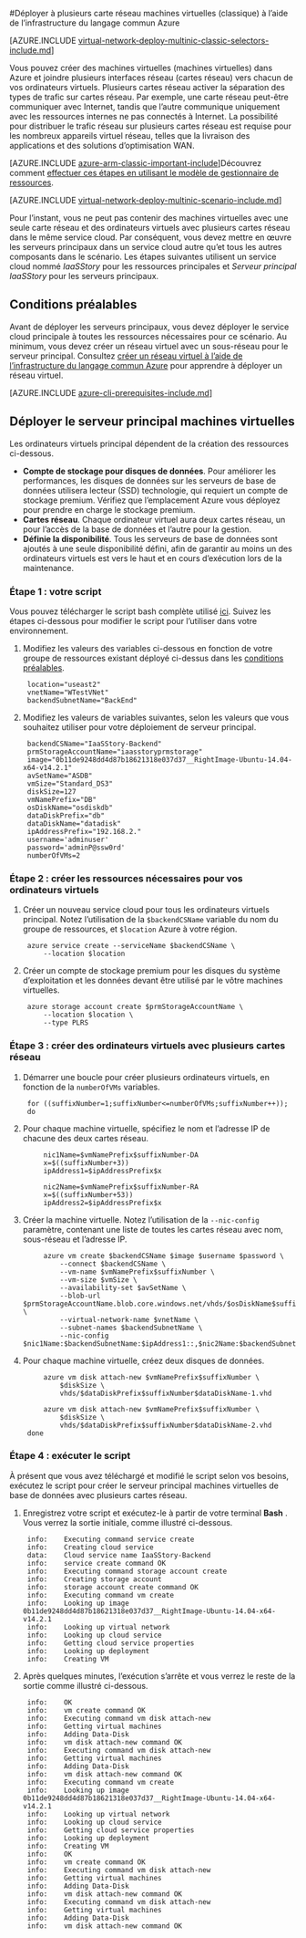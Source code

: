 <properties
   pageTitle="Déployer des machines virtuelles de carte réseau à plusieurs à l’aide de l’infrastructure du langage commun Azure dans le modèle de déploiement classique | Microsoft Azure"
   description="Découvrez comment déployer des machines virtuelles de carte réseau à plusieurs à l’aide de l’infrastructure du langage commun Azure dans le modèle de déploiement classique"
   services="virtual-network"
   documentationCenter="na"
   authors="jimdial"
   manager="carmonm"
   editor=""
   tags="azure-service-management"
/>
<tags  
   ms.service="virtual-network"
   ms.devlang="na"
   ms.topic="article"
   ms.tgt_pltfrm="na"
   ms.workload="infrastructure-services"
   ms.date="02/02/2016"
   ms.author="jdial" />

#<a name="deploy-multi-nic-vms-classic-using-the-azure-cli"></a>Déployer à plusieurs carte réseau machines virtuelles (classique) à l’aide de l’infrastructure du langage commun Azure

[AZURE.INCLUDE [virtual-network-deploy-multinic-classic-selectors-include.md](../../includes/virtual-network-deploy-multinic-classic-selectors-include.md)]

Vous pouvez créer des machines virtuelles (machines virtuelles) dans Azure et joindre plusieurs interfaces réseau (cartes réseau) vers chacun de vos ordinateurs virtuels. Plusieurs cartes réseau activer la séparation des types de trafic sur cartes réseau. Par exemple, une carte réseau peut-être communiquer avec Internet, tandis que l’autre communique uniquement avec les ressources internes ne pas connectés à Internet. La possibilité pour distribuer le trafic réseau sur plusieurs cartes réseau est requise pour les nombreux appareils virtuel réseau, telles que la livraison des applications et des solutions d’optimisation WAN.

[AZURE.INCLUDE [azure-arm-classic-important-include](../../includes/learn-about-deployment-models-classic-include.md)]Découvrez comment [effectuer ces étapes en utilisant le modèle de gestionnaire de ressources](virtual-network-deploy-multinic-arm-cli.md).

[AZURE.INCLUDE [virtual-network-deploy-multinic-scenario-include.md](../../includes/virtual-network-deploy-multinic-scenario-include.md)]

Pour l’instant, vous ne peut pas contenir des machines virtuelles avec une seule carte réseau et des ordinateurs virtuels avec plusieurs cartes réseau dans le même service cloud. Par conséquent, vous devez mettre en œuvre les serveurs principaux dans un service cloud autre qu’et tous les autres composants dans le scénario. Les étapes suivantes utilisent un service cloud nommé *IaaSStory* pour les ressources principales et *Serveur principal IaaSStory* pour les serveurs principaux.

## <a name="prerequisites"></a>Conditions préalables

Avant de déployer les serveurs principaux, vous devez déployer le service cloud principale à toutes les ressources nécessaires pour ce scénario. Au minimum, vous devez créer un réseau virtuel avec un sous-réseau pour le serveur principal. Consultez [créer un réseau virtuel à l’aide de l’infrastructure du langage commun Azure](virtual-networks-create-vnet-classic-cli.md) pour apprendre à déployer un réseau virtuel.

[AZURE.INCLUDE [azure-cli-prerequisites-include.md](../../includes/azure-cli-prerequisites-include.md)]

## <a name="deploy-the-back-end-vms"></a>Déployer le serveur principal machines virtuelles

Les ordinateurs virtuels principal dépendent de la création des ressources ci-dessous.

- **Compte de stockage pour disques de données**. Pour améliorer les performances, les disques de données sur les serveurs de base de données utilisera lecteur (SSD) technologie, qui requiert un compte de stockage premium. Vérifiez que l’emplacement Azure vous déployez pour prendre en charge le stockage premium.
- **Cartes réseau**. Chaque ordinateur virtuel aura deux cartes réseau, un pour l’accès de la base de données et l’autre pour la gestion.
- **Définie la disponibilité**. Tous les serveurs de base de données sont ajoutés à une seule disponibilité défini, afin de garantir au moins un des ordinateurs virtuels est vers le haut et en cours d’exécution lors de la maintenance.

### <a name="step-1---start-your-script"></a>Étape 1 : votre script

Vous pouvez télécharger le script bash complète utilisé [ici](https://raw.githubusercontent.com/Azure/azure-quickstart-templates/master/IaaS-Story/11-MultiNIC/classic/virtual-network-deploy-multinic-classic-cli.sh). Suivez les étapes ci-dessous pour modifier le script pour l’utiliser dans votre environnement.

1. Modifiez les valeurs des variables ci-dessous en fonction de votre groupe de ressources existant déployé ci-dessus dans les [conditions préalables](#Prerequisites).

        location="useast2"
        vnetName="WTestVNet"
        backendSubnetName="BackEnd"

2. Modifiez les valeurs de variables suivantes, selon les valeurs que vous souhaitez utiliser pour votre déploiement de serveur principal.

        backendCSName="IaaSStory-Backend"
        prmStorageAccountName="iaasstoryprmstorage"
        image="0b11de9248dd4d87b18621318e037d37__RightImage-Ubuntu-14.04-x64-v14.2.1"
        avSetName="ASDB"
        vmSize="Standard_DS3"
        diskSize=127
        vmNamePrefix="DB"
        osDiskName="osdiskdb"
        dataDiskPrefix="db"
        dataDiskName="datadisk"
        ipAddressPrefix="192.168.2."
        username='adminuser'
        password='adminP@ssw0rd'
        numberOfVMs=2

### <a name="step-2---create-necessary-resources-for-your-vms"></a>Étape 2 : créer les ressources nécessaires pour vos ordinateurs virtuels

1. Créer un nouveau service cloud pour tous les ordinateurs virtuels principal. Notez l’utilisation de la `$backendCSName` variable du nom du groupe de ressources, et `$location` Azure à votre région.

        azure service create --serviceName $backendCSName \
            --location $location

2. Créer un compte de stockage premium pour les disques du système d’exploitation et les données devant être utilisé par le vôtre machines virtuelles.

        azure storage account create $prmStorageAccountName \
            --location $location \
            --type PLRS

### <a name="step-3---create-vms-with-multiple-nics"></a>Étape 3 : créer des ordinateurs virtuels avec plusieurs cartes réseau

1. Démarrer une boucle pour créer plusieurs ordinateurs virtuels, en fonction de la `numberOfVMs` variables.

        for ((suffixNumber=1;suffixNumber<=numberOfVMs;suffixNumber++));
        do

2. Pour chaque machine virtuelle, spécifiez le nom et l’adresse IP de chacune des deux cartes réseau.

            nic1Name=$vmNamePrefix$suffixNumber-DA
            x=$((suffixNumber+3))
            ipAddress1=$ipAddressPrefix$x

            nic2Name=$vmNamePrefix$suffixNumber-RA
            x=$((suffixNumber+53))
            ipAddress2=$ipAddressPrefix$x

4. Créer la machine virtuelle. Notez l’utilisation de la `--nic-config` paramètre, contenant une liste de toutes les cartes réseau avec nom, sous-réseau et l’adresse IP.

            azure vm create $backendCSName $image $username $password \
                --connect $backendCSName \
                --vm-name $vmNamePrefix$suffixNumber \
                --vm-size $vmSize \
                --availability-set $avSetName \
                --blob-url $prmStorageAccountName.blob.core.windows.net/vhds/$osDiskName$suffixNumber.vhd \
                --virtual-network-name $vnetName \
                --subnet-names $backendSubnetName \
                --nic-config $nic1Name:$backendSubnetName:$ipAddress1::,$nic2Name:$backendSubnetName:$ipAddress2::

5. Pour chaque machine virtuelle, créez deux disques de données.

            azure vm disk attach-new $vmNamePrefix$suffixNumber \
                $diskSize \
                vhds/$dataDiskPrefix$suffixNumber$dataDiskName-1.vhd

            azure vm disk attach-new $vmNamePrefix$suffixNumber \
                $diskSize \
                vhds/$dataDiskPrefix$suffixNumber$dataDiskName-2.vhd
        done

### <a name="step-4---run-the-script"></a>Étape 4 : exécuter le script

À présent que vous avez téléchargé et modifié le script selon vos besoins, exécutez le script pour créer le serveur principal machines virtuelles de base de données avec plusieurs cartes réseau.

1. Enregistrez votre script et exécutez-le à partir de votre terminal **Bash** . Vous verrez la sortie initiale, comme illustré ci-dessous.

        info:    Executing command service create
        info:    Creating cloud service
        data:    Cloud service name IaaSStory-Backend
        info:    service create command OK
        info:    Executing command storage account create
        info:    Creating storage account
        info:    storage account create command OK
        info:    Executing command vm create
        info:    Looking up image 0b11de9248dd4d87b18621318e037d37__RightImage-Ubuntu-14.04-x64-v14.2.1
        info:    Looking up virtual network
        info:    Looking up cloud service
        info:    Getting cloud service properties
        info:    Looking up deployment
        info:    Creating VM

2. Après quelques minutes, l’exécution s’arrête et vous verrez le reste de la sortie comme illustré ci-dessous.

        info:    OK
        info:    vm create command OK
        info:    Executing command vm disk attach-new
        info:    Getting virtual machines
        info:    Adding Data-Disk
        info:    vm disk attach-new command OK
        info:    Executing command vm disk attach-new
        info:    Getting virtual machines
        info:    Adding Data-Disk
        info:    vm disk attach-new command OK
        info:    Executing command vm create
        info:    Looking up image 0b11de9248dd4d87b18621318e037d37__RightImage-Ubuntu-14.04-x64-v14.2.1
        info:    Looking up virtual network
        info:    Looking up cloud service
        info:    Getting cloud service properties
        info:    Looking up deployment
        info:    Creating VM
        info:    OK
        info:    vm create command OK
        info:    Executing command vm disk attach-new
        info:    Getting virtual machines
        info:    Adding Data-Disk
        info:    vm disk attach-new command OK
        info:    Executing command vm disk attach-new
        info:    Getting virtual machines
        info:    Adding Data-Disk
        info:    vm disk attach-new command OK
